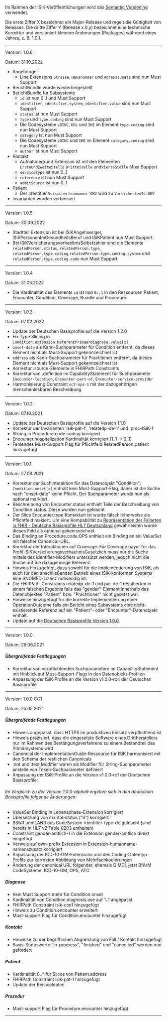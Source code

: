Im Rahmen der ISiK-Veröffentlichungen wird das [Semantic Versioning](https://semver.org/lang/de/) verwendet.

Die erste Ziffer X bezeichnet ein Major-Release und regelt die Gültigkeit von Releases. Die dritte Ziffer Y (Release x.0.y) bezeichnet eine technische Korrektur und versioniert kleinere Änderungen (Packages) während eines Jahres, z. B. 1.0.1.

----
Version: 1.0.6

Datum: 31.10.2022

- Angehöriger
  - Line Extensions ```Strasse```, ```Hausnummer``` und ```Adresszusatz``` sind nun Must Support
- BerichtBundle wurde wiederhergestellt
- BerichtBundle für Subsysteme
  - ```id``` ist nun 0..1 und Must Support
  - ```identifier```, ```identifier.system```, ```identifier.value``` sind nun Must Support
  - ```status``` ist nun Must Support
  - ```type``` und ```type.coding``` sind nun Must Support
  - Die Codesysteme ```LOINC```, ```KDL``` und ```IHE``` im Element  ```type.coding``` sind nun Must Support
  - ```category``` ist nun Must Support
  - Die Codesysteme ```LOINC``` und ```IHE``` im Element ```category.coding``` sind nun Must Support
  - ```author``` ist nun Must Support
- Kontakt
  - Aufnahmegrund Extension ist mit den Elementen ```ErsteUndZweiteStelle``` ```DritteStelle``` und```VierteStelle``` Must Support
  - ```serviceType``` ist nun 0..1
  - ```reference``` ist nun Must Support
  - ```admitSource``` ist nun 0..1
- Patient
  - Der Identifier ```Versichertennummer-GKV``` wird zu ```VersichertenId-GKV```
- Invarianten wurden verbessert
----
Version: 1.0.5

Datum: 30.09.2022

- Stadtteil Extension ist bei ISiKAngehoeriger, ISiKPersonenImGesundheitsBeruf und ISiKPatient nun Must Support.
- Bei ISiKVersicherungsverhaeltnisSelbstzahler sind die Elemente ```relatedPerson.status```, ```relatedPerson.type```, ```relatedPerson.type.coding```,```relatedPerson.type.coding.system``` und ```relatedPerson.type.coding.code``` nun Must Support
----

Version: 1.0.4

Datum: 31.05.2022
- Die Kardinalität des Elements ```id``` ist nun ```0..1``` in den Ressourcen Patient, Encounter, Condition, Coverage, Bundle und Procedure.

----
Version: 1.0.3

Datum: 07.02.2022
- Update der Deutschen Basisprofile auf die Version 1.2.0
- Fix Type Slicing in ```Condition.extension:ReferenzPrimaerdiagnose.value[x]```
- ```onset-date``` als Kann-Suchparameter für Condition entfernt, da dieses Element nicht als Must-Support gekennzeichnet ist
- ```address``` als Kann-Suchparameter für Practitioner entfernt, da dieses Element nicht als Must-Support gekennzeichnet ist
- Korrektur .source-Elemente in FHIRPath Constraints
- Korrektur von .definition im CapabilityStatement für Suchparameter ```Encounter-location```, ```Encounter-part-of```, ```Encounter-service-provider```
- Harmonisierung Constraint ```sct-ops-1``` mit der dazugehörigen menschenlesbaren Beschreibung

----
Version: 1.0.2

Datum: 07.10.2021

- Update der Deutschen Basisprofile auf die Version 1.1.0
- Korrektur der Invarianten 'isik-pat-1', 'relatedp-de-1' und 'proc-ISiK-1'
- Slicing in Procedure.code.coding korrigiert
- Encounter.hospitalization Kardinalität korrigiert (1..1 -> 0..1)
- Fehlendes Must-Support Flag für Pflichtfeld RelatedPerson.patient hinzugefügt

----
Version: 1.0.1

Datum: 27.08.2021

- Korrektur der Suchinteraktion für das Datenobjekt "Condition": ```Condition.onset[x]``` enthält kein Must-Support-Flag, daher ist die Suche nach "onset-date" keine Pflicht. Der Suchparameter wurde nun als optional markiert.
- Beschreibung von Encounter.status enthielt Teile der Beschreibung von Condition.status. Diese wurden nun gelöscht.
- Der Slice Encounter.type:Kontaktart ist wurde fälschlicherweise als Pflichtfeld makiert. Um eine Kompabilität zu [Repräsentation der Fallarten in FHIR - Deutsche Basisprofile HL7 Deutschland](https://ig.fhir.de/basisprofile-de/1.0.0/Ressourcen-AmbulanterStationaererFall.html) gewährleisten wurde dieses Feld als optional gekennzeichnet.
- Das Binding an Procedure.code:OPS enthielt ein Binding an ein ValueSet mit falscher Canonical-URL.
- Korrektur der Interaktionen auf Coverage: Für Coverage.payor für das Profil ISiKVersicherungsverhaeltnisGesetzlich muss nur die Suche mittels des identifier-Modifiers untersützt werden, jedoch nicht die Suche auf die dazugehörige Referenz.
- Hinweis hinzugefügt, dass sowohl für die Implementierung von ISiK, als auch für den anschließenden Betrieb eines ISiK-konformen Systems eine SNOMED-Lizenz notwendig ist.
- Die FHIRPath-Constraints relatedp-de-1 und pat-de-1 resultierten in einem falschen Ergebnis falls das "gender"-Element innerhalb des Datenobjektes "Patient" bzw. "Practitioner" nicht gesetzt war.
- Hinweise hinzugefügt für die korrekte Implementierung einer OperationOutcome falls ein Bericht eines Subsystems eine nicht-existierende Referenz auf ein "Patient"- oder "Encounter"-Datenobjekt enthält.
- Update auf die [Deutschen Basisprofile Version 1.0.0](https://simplifier.net/packages/de.basisprofil.r4/1.0.0).

----
Version: 1.0.0

Datum: 29.06.2021

##### Übergreifende Festlegungen
- Korrektur von verpflichtenden Suchparametern im CapabilityStatement mit Hinblick auf Must-Support-Flags in den Datenobjekt-Profilen
- Anpassung der ISiK-Profile an die Version v1.0.0-rc4 der Deutschen Basisprofile

----
Version: 1.0.0 CC1

Datum: 25.05.2021

##### Übergreifende Festlegungen
- Hinweis angepasst, dass HTTPS im produktiven Einsatz verpflichtend ist
- Hinweis präzisiert, dass die eingesetzte Software eines Drittherstellers nur im Rahmen des Bestätigungsverfahrens zu einem Bestandteil des Primärsystems wird
- Canoncial der ImplementationGuide-Ressource für ISiK harmonisiert mit den Schema der restlichen Canonicals
- :not und :text Modifier waren als Modifier für String-Suchparameter anstelle von Token-Suchparameter definiert
- Anpassung der ISiK-Profile an die Version v1.0.0-rc1 der Deutschen Basisprofile:

###### Im Vergleich zu der Version 1.0.0-alpha9 ergeben sich in den deutschen Basisprofile folgende Änderungen:

- ValueSet Binding in Lebensphase-Extension korrigiert
- Übersetzung von marital-status ("S") korrigiert
- BSNR und LANR aus CodeSystem-identifier-type-de gelöscht (sind bereits in HL7 v2 Table 0203 enthalten)
- Constraint gender-amtlich-1 in die Extension gender-amtlich direkt eingefügt
- Verweis auf own-prefix Extension in Extension-humanname-namenszusatz korrigiert
- Anpassung der ICD-10-GM-Extensions und des Coding-Datentyp-Profils zur korrekten Abbildung von Mehrfachkodierungen
- Änderung der canonical URL folgender, ehemals DIMDI, jetzt BfArM CodeSysteme: ICD-10-GM, OPS, ATC

##### Diagnose
- Kein Must Support mehr für Condition.onset
- Kardinalität von Condition.diagnosis.use auf 1..1 angepasst
- FHIRPath Constraint isik-con1 hinzugefügt
- Hinweis zu Condition.encounter erweitert
- Must-support Flag für Condition.encounter hinzugefügt

##### Kontakt
- Hinweise zu der begrifflichen Abgrenzung von Fall / Kontakt hinzugefügt
- Basis-Statuswerte "in-progress", "finished" und "cancelled" werden nun gefordert

##### Patient
- Kardinalität 0..* für Slices von Patient.address
- FHIRPath Constraint isik-pat-1 hinzugefügt
- Update der Beispieldaten

##### Prozedur
- Must-support Flag für Procedure.encounter hinzugefügt
----
